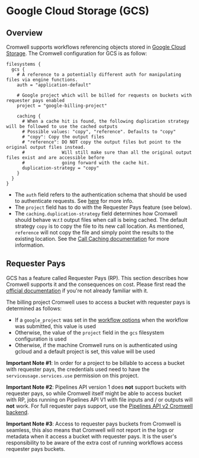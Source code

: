 # Google Cloud Storage (GCS)

## Overview 

Cromwell supports workflows referencing objects stored in [Google Cloud Storage](https://cloud.google.com/storage/).
The Cromwell configuration for GCS is as follow:

```hocon
filesystems {
  gcs {
    # A reference to a potentially different auth for manipulating files via engine functions.
    auth = "application-default"

    # Google project which will be billed for requests on buckets with requester pays enabled
    project = "google-billing-project"

    caching {
      # When a cache hit is found, the following duplication strategy will be followed to use the cached outputs
      # Possible values: "copy", "reference". Defaults to "copy"
      # "copy": Copy the output files
      # "reference": DO NOT copy the output files but point to the original output files instead.
      #              Will still make sure than all the original output files exist and are accessible before
      #              going forward with the cache hit.
      duplication-strategy = "copy"
    }
  }
}
```

- The `auth` field refers to the authentication schema that should be used to authenticate requests. See [here](../backends/Google.md) for more info.
- The `project` field has to do with the Requester Pays feature (see below).
- The `caching.duplication-strategy` field determines how Cromwell should behave w.r.t output files when call is being cached. The default strategy `copy` is to copy the file to its new call location. As mentioned, `reference` will not copy the file and simply point the results to the existing location.
See the [Call Caching documentation](../cromwell_features/CallCaching.md) for more information.

## Requester Pays

GCS has a feature called Requester Pays (RP). This section describes how Cromwell supports it and the consequences on cost. Please first read the [official documentation](https://cloud.google.com/storage/docs/requester-pays) if you're not already familiar with it.

The billing project Cromwell uses to access a bucket with requester pays is determined as follows:

- If a `google_project` was set in the [workflow options](../wf_options/Google.md) when the workflow was submitted, this value is used
- Otherwise, the value of the `project` field in the `gcs` filesystem configuration is used
- Otherwise, if the machine Cromwell runs on is authenticated using gcloud and a default project is set, this value will be used

**Important Note #1**: In order for a project to be billable to access a bucket with requester pays, the credentials used need to have the `serviceusage.services.use` permission on this project. 

**Important Note #2**: Pipelines API version 1 does **not** support buckets with requester pays, so while Cromwell itself might be able to access bucket with RP, jobs running on Pipelines API V1 with file inputs and / or outputs will **not** work.
For full requester pays support, use the [Pipelines API v2 Cromwell backend](https://github.com/broadinstitute/cromwell/blob/develop/CHANGELOG.md#pipelines-api-v2). 

**Important Note #3**: Access to requester pays buckets from Cromwell is seamless, this also means that Cromwell will not report in the logs or metadata when it access a bucket with requester pays. It is the user's responsibility to be aware of the extra cost of running workflows access requester pays buckets.
